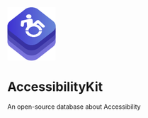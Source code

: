 <img src="assets/AccessibilityKit-logo.png" height="120">

# AccessibilityKit
An open-source database about Accessibility
